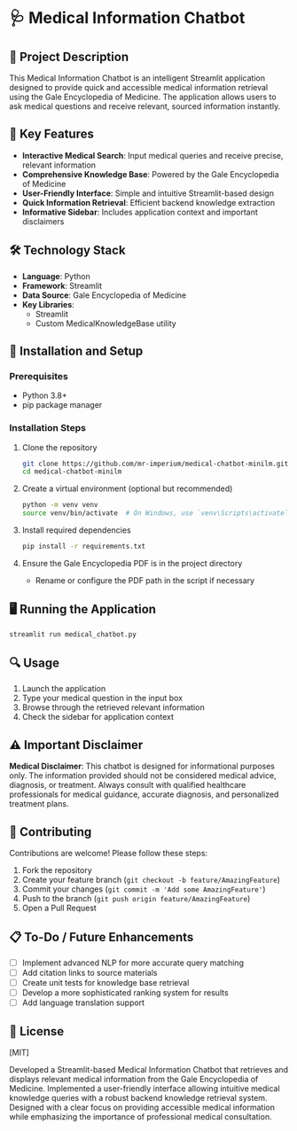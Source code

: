 # 🩺 Medical Information Chatbot

## 📝 Project Description

This Medical Information Chatbot is an intelligent Streamlit application designed to provide quick and accessible medical information retrieval using the Gale Encyclopedia of Medicine. The application allows users to ask medical questions and receive relevant, sourced information instantly.

## 🌟 Key Features

- **Interactive Medical Search**: Input medical queries and receive precise, relevant information
- **Comprehensive Knowledge Base**: Powered by the Gale Encyclopedia of Medicine
- **User-Friendly Interface**: Simple and intuitive Streamlit-based design
- **Quick Information Retrieval**: Efficient backend knowledge extraction
- **Informative Sidebar**: Includes application context and important disclaimers

## 🛠 Technology Stack

- **Language**: Python
- **Framework**: Streamlit
- **Data Source**: Gale Encyclopedia of Medicine
- **Key Libraries**: 
  - Streamlit
  - Custom MedicalKnowledgeBase utility

## 🚀 Installation and Setup

### Prerequisites

- Python 3.8+
- pip package manager

### Installation Steps

1. Clone the repository
   ```bash
   git clone https://github.com/mr-imperium/medical-chatbot-minilm.git
   cd medical-chatbot-minilm
   ```

2. Create a virtual environment (optional but recommended)
   ```bash
   python -m venv venv
   source venv/bin/activate  # On Windows, use `venv\Scripts\activate`
   ```

3. Install required dependencies
   ```bash
   pip install -r requirements.txt
   ```

4. Ensure the Gale Encyclopedia PDF is in the project directory
   - Rename or configure the PDF path in the script if necessary

## 🖥 Running the Application

```bash
streamlit run medical_chatbot.py
```

## 🔍 Usage

1. Launch the application
2. Type your medical question in the input box
3. Browse through the retrieved relevant information
4. Check the sidebar for application context

## ⚠️ Important Disclaimer

**Medical Disclaimer**: 
This chatbot is designed for informational purposes only. The information provided should not be considered medical advice, diagnosis, or treatment. Always consult with qualified healthcare professionals for medical guidance, accurate diagnosis, and personalized treatment plans.

## 🤝 Contributing

Contributions are welcome! Please follow these steps:

1. Fork the repository
2. Create your feature branch (`git checkout -b feature/AmazingFeature`)
3. Commit your changes (`git commit -m 'Add some AmazingFeature'`)
4. Push to the branch (`git push origin feature/AmazingFeature`)
5. Open a Pull Request

## 📋 To-Do / Future Enhancements

- [ ] Implement advanced NLP for more accurate query matching
- [ ] Add citation links to source materials
- [ ] Create unit tests for knowledge base retrieval
- [ ] Develop a more sophisticated ranking system for results
- [ ] Add language translation support

## 📜 License

[MIT]

Developed a Streamlit-based Medical Information Chatbot that retrieves and displays relevant medical information from the Gale Encyclopedia of Medicine. Implemented a user-friendly interface allowing intuitive medical knowledge queries with a robust backend knowledge retrieval system. Designed with a clear focus on providing accessible medical information while emphasizing the importance of professional medical consultation.
